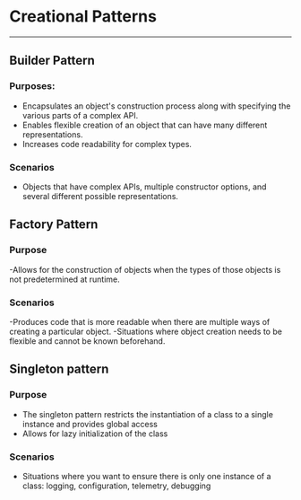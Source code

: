 # Creational Patterns

---

## Builder Pattern

### Purposes:

- Encapsulates an object's construction process along with specifying the various parts of a complex API.
- Enables flexible creation of an object that can have many different representations.
- Increases code readability for complex types.

### Scenarios

- Objects that have complex APIs, multiple constructor options, and several different possible representations.

## Factory Pattern

### Purpose

-Allows for the construction of objects when the types of those objects is not predetermined at runtime.

### Scenarios

-Produces code that is more readable when there are multiple ways of creating a particular object.
-Situations where object creation needs to be flexible and cannot be known beforehand.

## Singleton pattern

### Purpose

- The singleton pattern restricts the instantiation of a class to a single instance and provides global access
- Allows for lazy initialization of the class

### Scenarios

- Situations where you want to ensure there is only one instance of a class: logging, configuration, telemetry, debugging
